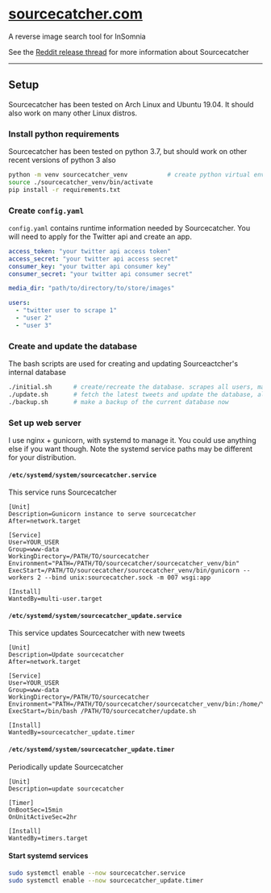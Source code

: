 # [sourcecatcher.com](https://www.sourcecatcher.com)
A reverse image search tool for InSomnia

See the [Reddit release thread](https://www.reddit.com/r/dreamcatcher/comments/c923qp/sourcecatchercom_a_reverse_image_search_tool_for/) for more information about Sourcecatcher

---

## Setup

Sourcecatcher has been tested on Arch Linux and Ubuntu 19.04.
It should also work on many other Linux distros.

### Install python requirements

Sourcecatcher has been tested on python 3.7, but should work on other recent versions of python 3 also

```bash
python -m venv sourcecatcher_venv           # create python virtual environment
source ./sourcecatcher_venv/bin/activate
pip install -r requirements.txt
````

### Create `config.yaml`

`config.yaml` contains runtime information needed by Sourcecatcher.
You will need to apply for the Twitter api and create an app.

```yaml
access_token: "your twitter api access token"
access_secret: "your twitter api access secret"
consumer_key: "your twitter api consumer key"
consumer_secret: "your twitter api consumer secret"

media_dir: "path/to/directory/to/store/images"

users:
  - "twitter user to scrape 1"
  - "user 2"
  - "user 3"
```

### Create and update the database

The bash scripts are used for creating and updating Sourceactcher's internal database

```bash
./initial.sh      # create/recreate the database. scrapes all users, may take a few hours
./update.sh       # fetch the latest tweets and update the database, also backups the current databse
./backup.sh       # make a backup of the current database now
```

### Set up web server

I use nginx + gunicorn, with systemd to manage it.
You could use anything else if you want though.
Note the systemd service paths may be different for your distribution.

#### `/etc/systemd/system/sourcecatcher.service`

This service runs Sourcecatcher

```systemd
[Unit]
Description=Gunicorn instance to serve sourcecatcher
After=network.target

[Service]
User=YOUR_USER
Group=www-data
WorkingDirectory=/PATH/TO/sourcecatcher
Environment="PATH=/PATH/TO/sourcecatcher/sourcecatcher_venv/bin"
ExecStart=/PATH/TO/sourcecatcher/sourcecatcher_venv/bin/gunicorn --workers 2 --bind unix:sourcecatcher.sock -m 007 wsgi:app

[Install]
WantedBy=multi-user.target
```

#### `/etc/systemd/system/sourcecatcher_update.service`

This service updates Sourcecatcher with new tweets

```systemd
[Unit]
Description=Update sourcecatcher
After=network.target

[Service]
User=YOUR_USER
Group=www-data
WorkingDirectory=/PATH/TO/sourcecatcher
Environment="PATH=/PATH/TO/sourcecatcher/sourcecatcher_venv/bin:/home/YOUR_USER/.local/bin:/usr/local/sbin:/usr/local/bin:/usr/sbin:/usr/bin:/sbin:/bin"
ExecStart=/bin/bash /PATH/TO/sourcecatcher/update.sh

[Install]
WantedBy=sourcecatcher_update.timer
```


#### `/etc/systemd/system/sourcecatcher_update.timer`

Periodically update Sourcecatcher

```systemd
[Unit]
Description=update sourcecatcher

[Timer]
OnBootSec=15min
OnUnitActiveSec=2hr

[Install]
WantedBy=timers.target
```

#### Start systemd services

```bash
sudo systemctl enable --now sourcecatcher.service
sudo systemctl enable --now sourcecatcher_update.timer
```

